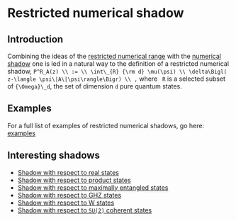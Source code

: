Restricted numerical shadow
===========================

Introduction
------------

Combining the ideas of the [restricted numerical
range](/numerical-range/generalizations/restricted-numerical-range) with
the [numerical shadow](/numerical-shadow/) one is led in a natural way
to the definition of a restricted numerical shadow, ```` P^R_A(z) \\ :=
\\ \int\_{R} {\rm d} \mu(\psi) \\ \delta\Bigl( z-\langle
\psi\|A\|\psi\rangle\Bigr) \\ , ```` where `` R`` is a selected
subset of ``{\Omega}\_d``, the set of dimension ``d`` pure quantum
states.

Examples
--------

For a full list of examples of restricted numerical shadows, go here:
[examples](/numerical-shadow/examples)

Interesting shadows
-------------------

-   [Shadow with respect to real
    states](/numerical-shadow/generalizations/restricted-numerical-shadow/real-numerical-shadow)
-   [Shadow with respect to product
    states](/numerical-shadow/generalizations/restricted-numerical-shadow/product-numerical-shadow)
-   [Shadow with respect to maximally entangled
    states](/numerical-shadow/generalizations/restricted-numerical-shadow/entangled-numerical-shadow)
-   [Shadow with respect to GHZ
    states](/numerical-shadow/generalizations/restricted-numerical-shadow/GHZ-numerical-shadow)
-   [Shadow with respect to W
    states](/numerical-shadow/generalizations/restricted-numerical-shadow/W-numerical-shadow)
-   [Shadow with respect to ``SU(2)`` coherent
    states](/numerical-shadow/generalizations/restricted-numerical-shadow/coherent-numerical-shadow)
